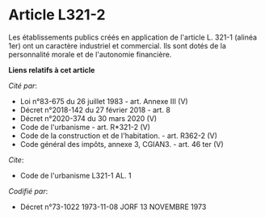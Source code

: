 # Article L321-2

Les établissements publics créés en application de l'article L. 321-1 (alinéa 1er) ont un caractère industriel et commercial.
Ils sont dotés de la personnalité morale et de l'autonomie financière.

**Liens relatifs à cet article**

_Cité par_:

  - Loi n°83-675 du 26 juillet 1983 - art. Annexe III (V)
  - Décret n°2018-142 du 27 février 2018 - art. 8
  - Décret n°2020-374 du 30 mars 2020 (V)
  - Code de l'urbanisme - art. R*321-2 (V)
  - Code de la construction et de l'habitation. - art. R362-2 (V)
  - Code général des impôts, annexe 3, CGIAN3. - art. 46 ter (V)

_Cite_:

  - Code de l'urbanisme L321-1 AL. 1

_Codifié par_:

  - Décret n°73-1022 1973-11-08 JORF 13 NOVEMBRE 1973
